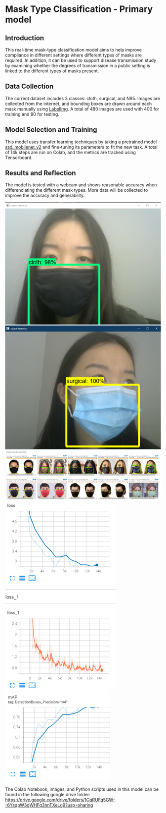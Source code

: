 # Mask Type Classification - Primary model
## Introduction
This real-time mask-type classification model aims to help improve compliance in different settings where different types of masks are required. In addition, it can be used to support disease transmission study by examining whether the degrees of transmission in a public setting is linked to the different types of masks present.

## Data Collection
The current dataset includes 3 classes: cloth, surgical, and N95. Images are collected from the internet, and bounding boxes are drawn around each mask manually using [LabelImg](https://github.com/tzutalin/labelImg). A total of 480 images are used with 400 for training and 80 for testing.

## Model Selection and Training
This model uses transfer learning techniques by taking a pretrained model [ssd_mobilenet_v2](https://arxiv.org/abs/1512.02325) and fine-tuning its parameters to fit the new task. A total of 14k steps are run on Colab, and the metrics are tracked using Tensorboard.

## Results and Reflection
The model is tested with a webcam and shows reasonable accuracy when differenciating the different mask types. More data will be collected to improve the accuracy and generability.

![cloth](samples/cloth_0701.PNG)
![surgical](samples/surgical_0701.PNG)
![detection results](samples/Tensorboard_0630_Detection_14k.png)
![homemade](samples/Tensorboard_0630_Loss_1_14k.PNG)
![Precision](samples/Tensorboard_0630_mAP_14k.PNG)

The Colab Notebook, images, and Python scripts used in this model can be found in the following google drive folder: https://drive.google.com/drive/folders/1CqRUFq5GW--6YsqpW3gWHFq3hnTXeLg9?usp=sharing

